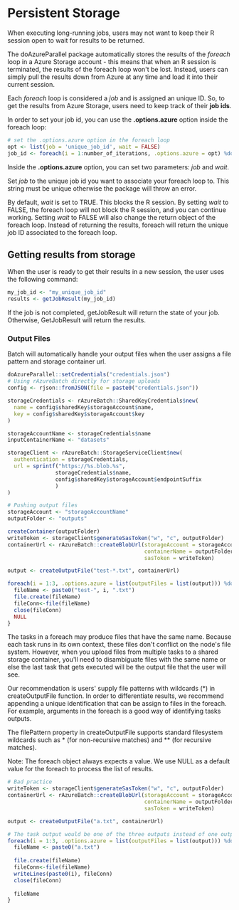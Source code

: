 # Persistent Storage

When executing long-running jobs, users may not want to keep their R session open to wait for results to be returned. 

The doAzureParallel package automatically stores the results of the *foreach* loop in a Azure Storage account - this means that when an R session is terminated, the results of the foreach loop won't be lost. Instead, users can simply pull the results down from Azure at any time and load it into their current session.

Each *foreach* loop is considered a *job* and is assigned an unique ID. So, to get the results from Azure Storage, users need to keep track of their **job ids**. 

In order to set your job id, you can use the **.options.azure** option inside the foreach loop:

```R
# set the .options.azure option in the foreach loop
opt <- list(job = 'unique_job_id', wait = FALSE)
job_id <- foreach(i = 1:number_of_iterations, .options.azure = opt) %dopar% { ... }
```

Inside the **.options.azure** option, you can set two parameters: *job* and *wait*. 

Set *job* to the unique job id you want to associate your foreach loop to. This string must be unique otherwise the package will throw an error. 

By default, *wait* is set to TRUE. This blocks the R session. By setting *wait* to FALSE, the foreach loop will not block the R session, and you can continue working. Setting *wait* to FALSE will also change the return object of the foreach loop. Instead of returning the results, foreach will return the unique job ID associated to the foreach loop.

## Getting results from storage

When the user is ready to get their results in a new session, the user uses the following command:

```R
my_job_id <- "my_unique_job_id"
results <- getJobResult(my_job_id)
```

If the job is not completed, getJobResult will return the state of your job. Otherwise, GetJobResult will return the results.

### Output Files
Batch will automatically handle your output files when the user assigns a file pattern and storage container url.

```R
doAzureParallel::setCredentials("credentials.json")
# Using rAzureBatch directly for storage uploads
config <- rjson::fromJSON(file = paste0("credentials.json"))

storageCredentials <- rAzureBatch::SharedKeyCredentials$new(
  name = config$sharedKey$storageAccount$name,
  key = config$sharedKey$storageAccount$key
)

storageAccountName <- storageCredentials$name
inputContainerName <- "datasets"

storageClient <- rAzureBatch::StorageServiceClient$new(
  authentication = storageCredentials,
  url = sprintf("https://%s.blob.%s",
               storageCredentials$name,
               config$sharedKey$storageAccount$endpointSuffix
               )
)

# Pushing output files
storageAccount <- "storageAccountName"
outputFolder <- "outputs"

createContainer(outputFolder)
writeToken <- storageClient$generateSasToken("w", "c", outputFolder)
containerUrl <- rAzureBatch::createBlobUrl(storageAccount = storageAccount,
                                           containerName = outputFolder,
                                           sasToken = writeToken)

output <- createOutputFile("test-*.txt", containerUrl)

foreach(i = 1:3, .options.azure = list(outputFiles = list(output))) %dopar% {
  fileName <- paste0("test-", i, ".txt")
  file.create(fileName) 
  fileConn<-file(fileName)
  close(fileConn)
  NULL
}
```

The tasks in a foreach may produce files that have the same name. Because each task runs in its own context, these files don't conflict on the node's file system. However, when you upload files from multiple tasks to a shared storage container, you'll need to disambiguate files with the same name or else the last task that gets executed will be the output file that the user will see.

Our recommendation is users' supply file patterns with wildcards (*) in createOutputFile function. In order to differentiate results, we recommend appending a unique identification that can be assign to files in the foreach. For example, arguments in the foreach is a good way of identifying tasks outputs.

The filePattern property in createOutputFile supports standard filesystem wildcards such as * (for non-recursive matches) and 
** (for recursive matches).

Note: The foreach object always expects a value. We use NULL as a default value for the foreach to process the list of results. 

```R
# Bad practice
writeToken <- storageClient$generateSasToken("w", "c", outputFolder)
containerUrl <- rAzureBatch::createBlobUrl(storageAccount = storageAccount,
                                           containerName = outputFolder,
                                           sasToken = writeToken)

output <- createOutputFile("a.txt", containerUrl)

# The task output would be one of the three outputs instead of one output 
foreach(i = 1:3, .options.azure = list(outputFiles = list(output))) %dopar% {
  fileName <- paste0("a.txt")
  
  file.create(fileName) 
  fileConn<-file(fileName)
  writeLines(paste0(i), fileConn)
  close(fileConn)
  
  fileName
}
```
